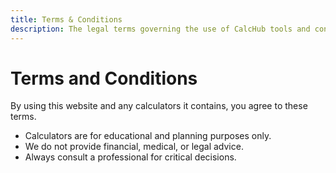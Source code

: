 ```yaml
---
title: Terms & Conditions
description: The legal terms governing the use of CalcHub tools and content.
---
```


# Terms and Conditions

By using this website and any calculators it contains, you agree to these terms.

- Calculators are for educational and planning purposes only.
- We do not provide financial, medical, or legal advice.
- Always consult a professional for critical decisions.